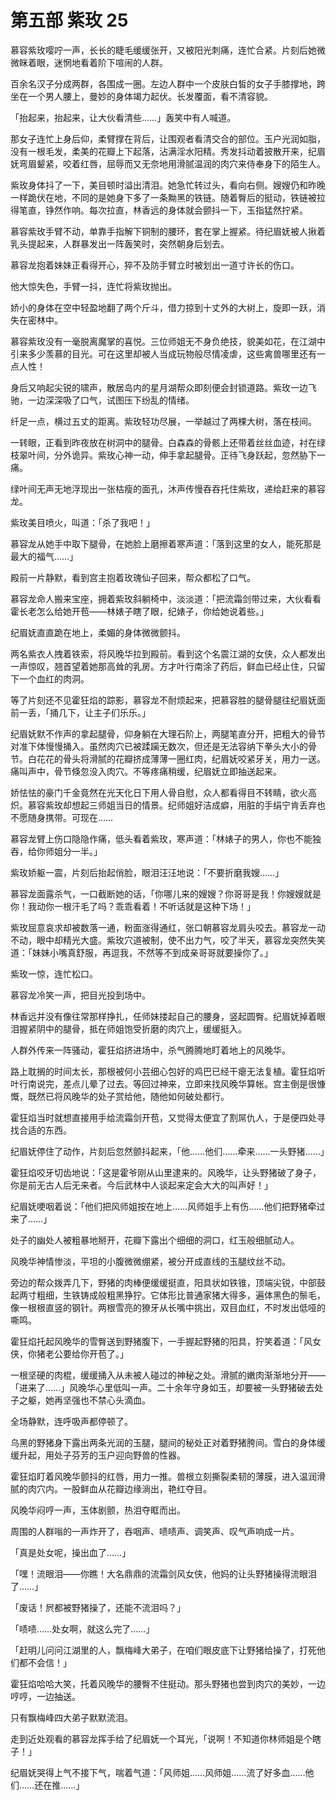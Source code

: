 # 第五部 紫玫 25

慕容紫玫嘤咛一声，长长的睫毛缓缓张开，又被阳光刺痛，连忙合紧。片刻后她微微眯着眼，迷惘地看着阶下喧闹的人群。

百余名汉子分成两群，各围成一圈。左边人群中一个皮肤白皙的女子手膝撑地，跨坐在一个男人腰上，曼妙的身体竭力起伏。长发覆面，看不清容貌。

「抬起来，抬起来，让大伙看清些……」轰笑中有人喊道。

那女子连忙上身后仰，柔臂撑在背后，让围观者看清交合的部位。玉户光润如脂，没有一根毛发，柔美的花瓣上下起落，沾满淫水阳精。秀发抖动着披散开来，纪眉妩弯眉颦紧，咬着红唇，屈辱而又无奈地用滑腻温润的肉穴来侍奉身下的陌生人。

紫玫身体抖了一下，美目顿时溢出清泪。她急忙转过头，看向右侧。嫂嫂仍和昨晚一样跪伏在地，不同的是她身下多了一条黝黑的铁链。随着臀后的挺动，铁链被拉得笔直，铮然作响。每次拉直，林香远的身体就会颤抖一下，玉指猛然拧紧。

慕容紫玫手臂不动，单靠手指解下铜制的腰环，套在掌上握紧。待纪眉妩被人揪着乳头提起来，人群暴发出一阵轰笑时，突然朝身后划去。

慕容龙抱着妹妹正看得开心，猝不及防手臂立时被划出一道寸许长的伤口。

他大惊失色，手臂一抖，连忙将紫玫抛出。

娇小的身体在空中轻盈地翻了两个斤斗，借力掠到十丈外的大树上，旋即一跃，消失在密林中。

慕容紫玫没有一毫脱离魔掌的喜悦。三位师姐无不身负绝技，貌美如花，在江湖中引来多少羡慕的目光。可在这里却被人当成玩物般尽情凌虐，这些禽兽哪里还有一点人性！

身后又响起尖锐的啸声，散居岛内的星月湖帮众即刻便会封锁道路。紫玫一边飞驰，一边深深吸了口气，试图压下纷乱的情绪。

纤足一点，横过五丈的距离。紫玫轻功尽展，一举越过了两棵大树，落在枝间。

一转眼，正看到昨夜放在树洞中的腿骨。白森森的骨骸上还带着丝丝血迹，衬在绿枝翠叶间，分外诡异。紫玫心神一动，伸手拿起腿骨。正待飞身跃起，忽然胁下一痛。

绿叶间无声无地浮现出一张枯瘦的面孔，沐声传慢吞吞托住紫玫，递给赶来的慕容龙。

紫玫美目喷火，叫道：「杀了我吧！」

慕容龙从她手中取下腿骨，在她脸上磨擦着寒声道：「落到这里的女人，能死那是最大的福气……」

殿前一片静默，看到宫主抱着玫瑰仙子回来，帮众都松了口气。

慕容龙命人搬来宝座，拥着紫玫斜躺椅中，淡淡道：「把流霜剑带过来，大伙看看霍长老怎么给她开苞——林婊子瞎了眼，纪婊子，你给她说着些。」

纪眉妩直直跪在地上，柔媚的身体微微颤抖。

两名紫衣人拽着铁索，将风晚华拉到殿前。看到这个名震江湖的女侠，众人都发出一声惊叹，翘首望着她那高耸的乳房。方才叶行南涂了药后，鲜血已经止住，只留下一个血红的肉洞。

等了片刻还不见霍狂焰的踪影，慕容龙不耐烦起来，把慕容胜的腿骨腿往纪眉妩面前一丢，「捅几下，让主子们乐乐。」

纪眉妩默不作声的拿起腿骨，仰身躺在大理石阶上，两腿笔直分开，把粗大的骨节对准下体慢慢捅入。虽然肉穴已被蹂躏无数次，但还是无法容纳下拳头大小的骨节。白花花的骨头将滑腻的花瓣挤成薄薄一圈红肉，纪眉妩咬紧牙关，用力一送。痛叫声中，骨节倏忽没入肉穴。不等疼痛稍缓，纪眉妩立即抽送起来。

娇怯怯的豪门千金竟然在光天化日下用人骨自慰，众人都看得目不转睛，欲火高炽。慕容紫玫却想起三师姐当日的情景。纪师姐好洁成癖，用脏的手绢宁肯丢弃也不愿随身携带。可现在……

慕容龙臂上伤口隐隐作痛，低头看着紫玫，寒声道：「林婊子的男人，你也不能独吞，给你师姐分一半。」

紫玫娇躯一震，片刻后抬起俏脸，眼泪汪汪地说：「不要折磨我嫂……」

慕容龙面露杀气，一口截断她的话，「你哪儿来的嫂嫂？你哥哥是我！你嫂嫂就是你！我动你一根汗毛了吗？乖乖看着！不听话就是这种下场！」

紫玫屈意哀求却被数落一通，粉面涨得通红，张口朝慕容龙肩头咬去。慕容龙一动不动，眼中却精光大盛。紫玫穴道被制，使不出力气，咬了半天，慕容龙突然失笑道：「妹妹小嘴真舒服，再逗我，不然等不到成亲哥哥就要操你了。」

紫玫一惊，连忙松口。

慕容龙冷笑一声，把目光投到场中。

林香远并没有像往常那样挣扎，任师妹搂起自己的腰身，竖起圆臀。纪眉妩掉着眼泪握紧阴中的腿骨，抵在师姐饱受折磨的肉穴上，缓缓挺入。

人群外传来一阵骚动，霍狂焰挤进场中，杀气腾腾地盯着地上的风晚华。

路上耽搁的时间太长，那根被何小芸细心包好的鸡巴已经干瘪无法复植。霍狂焰听叶行南说完，差点儿晕了过去。等回过神来，立即来找风晚华算帐。宫主倒是很慷慨，既然已将风晚华的处子赏给他，随他如何破处都行。

霍狂焰当时就想直接用手给流霜剑开苞，又觉得太便宜了割屌仇人，于是便四处寻找合适的东西。

纪眉妩停住了动作，片刻后忽然颤抖起来，「他……他们……牵来……一头野猪……」

霍狂焰咬牙切齿地说：「这是霍爷刚从山里逮来的。风晚华，让头野猪破了身子，你是前无古人后无来者。今后武林中人谈起来定会大大的叫声好！」

纪眉妩哽咽着说：「他们把风师姐按在地上……风师姐手上有伤……他们把野猪牵过来了……」

处子的幽处人被粗暴地掰开，花瓣下露出个细细的洞口，红玉般细腻动人。

风晚华神情惨淡，平坦的小腹微微绷紧，被分开成直线的玉腿纹丝不动。

旁边的帮众拨弄几下，野猪的肉棒便缓缓挺直，阳具状如铁锥，顶端尖锐，中部鼓起两寸粗细，生铁铸成般粗黑狰狞。它体形比普通家猪大得多，遍体黑色的鬃毛，像一根根直竖的钢针。两根雪亮的獠牙从长嘴中挑出，双目血红，不时发出低哑的嘶鸣。

霍狂焰托起风晚华的雪臀送到野猪腹下，一手握起野猪的阳具，狞笑着道：「风女侠，你猪老公要给你开苞了。」

一根坚硬的肉棍，缓缓捅入从未被人碰过的神秘之处。滑腻的嫩肉渐渐地分开——「进来了……」风晚华心里低叫一声。二十余年守身如玉，却要被一头野猪破去处子之躯，她再坚强也不禁心头滴血。

全场静默，连呼吸声都停顿了。

乌黑的野猪身下露出两条光润的玉腿，腿间的秘处正对着野猪胯间。雪白的身体缓缓升起，用处子芬芳的玉户迎向野兽的性器。

霍狂焰盯着风晚华颤抖的红唇，用力一推。兽根立刻撕裂柔韧的薄膜，进入温润滑腻的肉穴内。一股鲜血从花瓣边缘淌出，艳红夺目。

风晚华闷哼一声，玉体剧颤，热泪夺眶而出。

周围的人群嗡的一声炸开了，吞咽声、啧啧声、调笑声、叹气声响成一片。

「真是处女呢，操出血了……」

「嘿！流眼泪——你瞧！大名鼎鼎的流霜剑风女侠，他妈的让头野猪操得流眼泪了……」

「废话！屄都被野猪操了，还能不流泪吗？」

「啧啧……处女啊，就这么完了……」

「赶明儿问问江湖里的人，飘梅峰大弟子，在咱们眼皮底下让野猪给操了，打死他们都不会信！」

霍狂焰哈哈大笑，托着风晚华的腰臀不住挺动。那头野猪也尝到肉穴的美妙，一边哼哼，一边抽送。

只有飘梅峰四大弟子默默流泪。

走到近处观看的慕容龙挥手给了纪眉妩一个耳光，「说啊！不知道你林师姐是个瞎子！」

纪眉妩哭得上气不接下气，喘着气道：「风师姐……风师姐……流了好多血……他们……还在推……」

